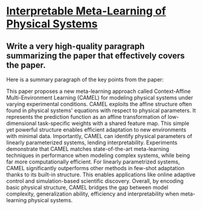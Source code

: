 # [Interpretable Meta-Learning of Physical Systems](https://arxiv.org/abs/2312.00477)

## Write a very high-quality paragraph summarizing the paper that effectively covers the paper.

 Here is a summary paragraph of the key points from the paper:

This paper proposes a new meta-learning approach called Context-Affine Multi-Environment Learning (CAMEL) for modeling physical systems under varying experimental conditions. CAMEL exploits the affine structure often found in physical systems' equations with respect to physical parameters. It represents the prediction function as an affine transformation of low-dimensional task-specific weights with a shared feature map. This simple yet powerful structure enables efficient adaptation to new environments with minimal data. Importantly, CAMEL can identify physical parameters of linearly parameterized systems, lending interpretability. Experiments demonstrate that CAMEL matches state-of-the-art meta-learning techniques in performance when modeling complex systems, while being far more computationally efficient. For linearly parametrized systems, CAMEL significantly outperforms other methods in few-shot adaptation thanks to its built-in structure. This enables applications like online adaptive control and simulation-based scientific discovery. Overall, by encoding basic physical structure, CAMEL bridges the gap between model complexity, generalization ability, efficiency and interpretability when meta-learning physical systems.
